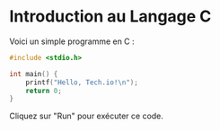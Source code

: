 # Introduction au Langage C

Voici un simple programme en C :

```c runnable
#include <stdio.h>

int main() {
    printf("Hello, Tech.io!\n");
    return 0;
}
```

Cliquez sur "Run" pour exécuter ce code.
